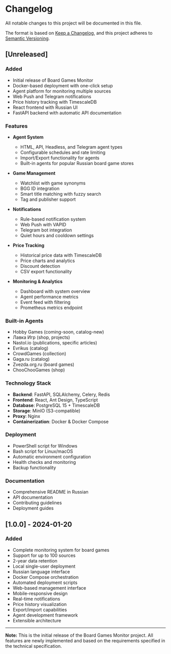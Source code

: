 # Changelog

All notable changes to this project will be documented in this file.

The format is based on [Keep a Changelog](https://keepachangelog.com/en/1.0.0/),
and this project adheres to [Semantic Versioning](https://semver.org/spec/v2.0.0.html).

## [Unreleased]

### Added
- Initial release of Board Games Monitor
- Docker-based deployment with one-click setup
- Agent platform for monitoring multiple sources
- Web Push and Telegram notifications
- Price history tracking with TimescaleDB
- React frontend with Russian UI
- FastAPI backend with automatic API documentation

### Features
- **Agent System**
  - HTML, API, Headless, and Telegram agent types
  - Configurable schedules and rate limiting
  - Import/Export functionality for agents
  - Built-in agents for popular Russian board game stores

- **Game Management**
  - Watchlist with game synonyms
  - BGG ID integration
  - Smart title matching with fuzzy search
  - Tag and publisher support

- **Notifications**
  - Rule-based notification system
  - Web Push with VAPID
  - Telegram bot integration
  - Quiet hours and cooldown settings

- **Price Tracking**
  - Historical price data with TimescaleDB
  - Price charts and analytics
  - Discount detection
  - CSV export functionality

- **Monitoring & Analytics**
  - Dashboard with system overview
  - Agent performance metrics
  - Event feed with filtering
  - Prometheus metrics endpoint

### Built-in Agents
- Hobby Games (coming-soon, catalog-new)
- Лавка Игр (shop, projects)
- Nastol.io (publications, specific articles)
- Evrikus (catalog)
- CrowdGames (collection)
- Gaga.ru (catalog)
- Zvezda.org.ru (board games)
- ChooChooGames (shop)

### Technology Stack
- **Backend**: FastAPI, SQLAlchemy, Celery, Redis
- **Frontend**: React, Ant Design, TypeScript
- **Database**: PostgreSQL 15 + TimescaleDB
- **Storage**: MinIO (S3-compatible)
- **Proxy**: Nginx
- **Containerization**: Docker & Docker Compose

### Deployment
- PowerShell script for Windows
- Bash script for Linux/macOS
- Automatic environment configuration
- Health checks and monitoring
- Backup functionality

### Documentation
- Comprehensive README in Russian
- API documentation
- Contributing guidelines
- Deployment guides

## [1.0.0] - 2024-01-20

### Added
- Complete monitoring system for board games
- Support for up to 100 sources
- 2-year data retention
- Local single-user deployment
- Russian language interface
- Docker Compose orchestration
- Automated deployment scripts
- Web-based management interface
- Mobile-responsive design
- Real-time notifications
- Price history visualization
- Export/import capabilities
- Agent development framework
- Extensible architecture

---

**Note:** This is the initial release of the Board Games Monitor project. All features are newly implemented and based on the requirements specified in the technical specification.